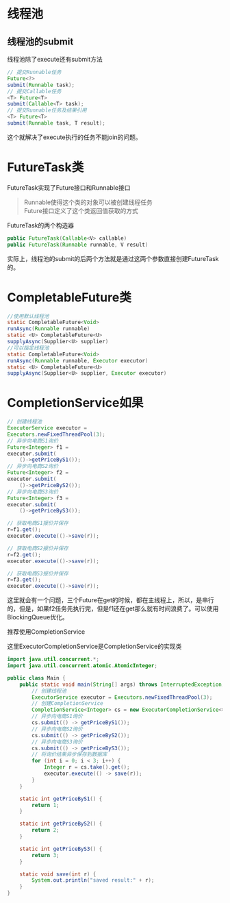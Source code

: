 # 线程池
## 线程池的submit
线程池除了execute还有submit方法

```java
// 提交Runnable任务
Future<?> 
submit(Runnable task);
// 提交Callable任务
<T> Future<T> 
submit(Callable<T> task);
// 提交Runnable任务及结果引用  
<T> Future<T> 
submit(Runnable task, T result);
```



这个就解决了execute执行的任务不能join的问题。



# FutureTask类
FutureTask实现了Future接口和Runnable接口

> Runnable使得这个类的对象可以被创建线程任务  
Future接口定义了这个类返回值获取的方式
>

FutureTask的两个构造器

```java
public FutureTask(Callable<V> callable)
public FutureTask(Runnable runnable, V result)
```



实际上，线程池的submit的后两个方法就是通过这两个参数直接创建FutureTask的。



# CompletableFuture类
```java
//使用默认线程池
static CompletableFuture<Void> 
runAsync(Runnable runnable)
static <U> CompletableFuture<U> 
supplyAsync(Supplier<U> supplier)
//可以指定线程池  
static CompletableFuture<Void> 
runAsync(Runnable runnable, Executor executor)
static <U> CompletableFuture<U> 
supplyAsync(Supplier<U> supplier, Executor executor)  
```





# CompletionService如果
```java
// 创建线程池
ExecutorService executor =
Executors.newFixedThreadPool(3);
// 异步向电商S1询价
Future<Integer> f1 = 
executor.submit(
    ()->getPriceByS1());
// 异步向电商S2询价
Future<Integer> f2 = 
executor.submit(
    ()->getPriceByS2());
// 异步向电商S3询价
Future<Integer> f3 = 
executor.submit(
    ()->getPriceByS3());

// 获取电商S1报价并保存
r=f1.get();
executor.execute(()->save(r));

// 获取电商S2报价并保存
r=f2.get();
executor.execute(()->save(r));

// 获取电商S3报价并保存  
r=f3.get();
executor.execute(()->save(r));

```



这里就会有一个问题，三个Future在get的时候，都在主线程上，所以，是串行的，但是，如果f2任务先执行完，但是f1还在get那么就有时间浪费了。可以使用BlockingQueue优化。

推荐使用CompletionService

这里ExecutorCompletionService是CompletionService的实现类

```java
import java.util.concurrent.*;
import java.util.concurrent.atomic.AtomicInteger;

public class Main {
    public static void main(String[] args) throws InterruptedException, ExecutionException {
        // 创建线程池
        ExecutorService executor = Executors.newFixedThreadPool(3);
        // 创建CompletionService
        CompletionService<Integer> cs = new ExecutorCompletionService<>(executor,new LinkedBlockingQueue<>());
        // 异步向电商S1询价
        cs.submit(() -> getPriceByS1());
        // 异步向电商S2询价
        cs.submit(() -> getPriceByS2());
        // 异步向电商S3询价
        cs.submit(() -> getPriceByS3());
        // 将询价结果异步保存到数据库
        for (int i = 0; i < 3; i++) {
            Integer r = cs.take().get();
            executor.execute(() -> save(r));
        }
    }

    static int getPriceByS1() {
        return 1;
    }

    static int getPriceByS2() {
        return 2;
    }

    static int getPriceByS3() {
        return 3;
    }

    static void save(int r) {
        System.out.println("saved result:" + r);
    }
}
```

